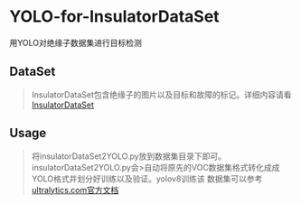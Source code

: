# YOLO-for-InsulatorDataSet
用YOLO对绝缘子数据集进行目标检测

## DataSet
>InsulatorDataSet包含绝缘子的图片以及目标和故障的标记。详细内容请看
>[InsulatorDataSet][1]

## Usage
>将insulatorDataSet2YOLO.py放到数据集目录下即可。insulatorDataSet2YOLO.py会>自动将原先的VOC数据集格式转化成成YOLO格式并划分好训练以及验证。yolov8训练该
>数据集可以参考[ultralytics.com官方文档][2]














[1]:https://github.com/InsulatorData/InsulatorDataSet
[2]:https://docs.ultralytics.com/modes/train/
